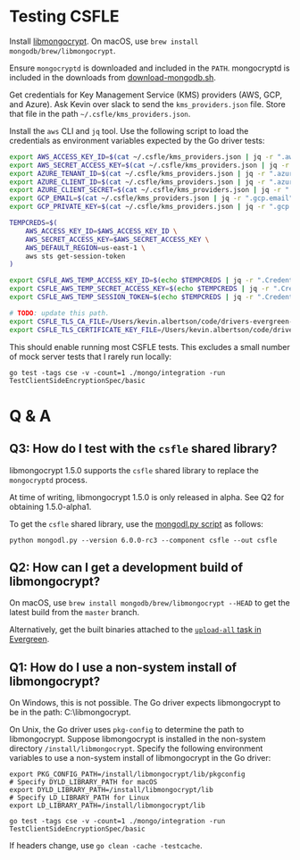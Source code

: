 # Testing CSFLE

Install [libmongocrypt](https://github.com/mongodb/libmongocrypt#installing-libmongocrypt-on-macos). On macOS, use `brew install mongodb/brew/libmongocrypt`.

Ensure `mongocryptd` is downloaded and included in the `PATH`. mongocryptd is included in the downloads from [download-mongodb.sh](https://github.com/mongodb-labs/drivers-evergreen-tools/blob/c862bb9e1ed85c589748483d6b3f8e7c17f19169/.evergreen/download-mongodb.sh).

Get credentials for Key Management Service (KMS) providers (AWS, GCP, and Azure). Ask Kevin over slack to send the `kms_providers.json` file. Store that file in the path `~/.csfle/kms_providers.json`.

Install the `aws` CLI and `jq` tool. Use the following script to load the credentials as environment variables expected by the Go driver tests:

```sh
export AWS_ACCESS_KEY_ID=$(cat ~/.csfle/kms_providers.json | jq -r ".aws.accessKeyId")
export AWS_SECRET_ACCESS_KEY=$(cat ~/.csfle/kms_providers.json | jq -r ".aws.secretAccessKey")
export AZURE_TENANT_ID=$(cat ~/.csfle/kms_providers.json | jq -r ".azure.tenantId")
export AZURE_CLIENT_ID=$(cat ~/.csfle/kms_providers.json | jq -r ".azure.clientId")
export AZURE_CLIENT_SECRET=$(cat ~/.csfle/kms_providers.json | jq -r ".azure.clientSecret")
export GCP_EMAIL=$(cat ~/.csfle/kms_providers.json | jq -r ".gcp.email")
export GCP_PRIVATE_KEY=$(cat ~/.csfle/kms_providers.json | jq -r ".gcp.privateKey")

TEMPCREDS=$(
    AWS_ACCESS_KEY_ID=$AWS_ACCESS_KEY_ID \
    AWS_SECRET_ACCESS_KEY=$AWS_SECRET_ACCESS_KEY \
    AWS_DEFAULT_REGION=us-east-1 \
    aws sts get-session-token
)

export CSFLE_AWS_TEMP_ACCESS_KEY_ID=$(echo $TEMPCREDS | jq -r ".Credentials.AccessKeyId")
export CSFLE_AWS_TEMP_SECRET_ACCESS_KEY=$(echo $TEMPCREDS | jq -r ".Credentials.SecretAccessKey")
export CSFLE_AWS_TEMP_SESSION_TOKEN=$(echo $TEMPCREDS | jq -r ".Credentials.SessionToken")

# TODO: update this path.
export CSFLE_TLS_CA_FILE=/Users/kevin.albertson/code/drivers-evergreen-tools/.evergreen/x509gen/ca.pem
export CSFLE_TLS_CERTIFICATE_KEY_FILE=/Users/kevin.albertson/code/drivers-evergreen-tools/.evergreen/x509gen/client.pem
```

This should enable running most CSFLE tests. This excludes a small number of mock server tests that I rarely run locally:

```
go test -tags cse -v -count=1 ./mongo/integration -run TestClientSideEncryptionSpec/basic
```


# Q & A
## Q3: How do I test with the `csfle` shared library?
libmongocrypt 1.5.0 supports the `csfle` shared library to replace the `mongocryptd` process.

At time of writing, libmongocrypt 1.5.0 is only released in alpha. See Q2 for obtaining 1.5.0-alpha1.

To get the `csfle` shared library, use the [mongodl.py script](https://github.com/mongodb-labs/drivers-evergreen-tools/blob/c862bb9e1ed85c589748483d6b3f8e7c17f19169/.evergreen/mongodl.py) as follows:

```
python mongodl.py --version 6.0.0-rc3 --component csfle --out csfle
```

## Q2: How can I get a development build of libmongocrypt?

On macOS, use `brew install mongodb/brew/libmongocrypt --HEAD` to get the latest build from the `master` branch.

Alternatively, get the built binaries attached to the [`upload-all` task in Evergreen](https://evergreen.mongodb.com/waterfall/libmongocrypt?task_filter=upload-all).

## Q1: How do I use a non-system install of libmongocrypt?

On Windows, this is not possible. The Go driver expects libmongocrypt to be in the path: C:\libmongocrypt.

On Unix, the Go driver uses `pkg-config` to determine the path to libmongocrypt. Suppose libmongocrypt is installed in the non-system directory `/install/libmongocrypt`. Specify the following environment variables to use a non-system install of libmongocrypt in the Go driver:

```
export PKG_CONFIG_PATH=/install/libmongocrypt/lib/pkgconfig
# Specify DYLD_LIBRARY_PATH for macOS
export DYLD_LIBRARY_PATH=/install/libmongocrypt/lib
# Specify LD_LIBRARY_PATH for Linux
export LD_LIBRARY_PATH=/install/libmongocrypt/lib

go test -tags cse -v -count=1 ./mongo/integration -run TestClientSideEncryptionSpec/basic
```

If headers change, use `go clean -cache -testcache`.